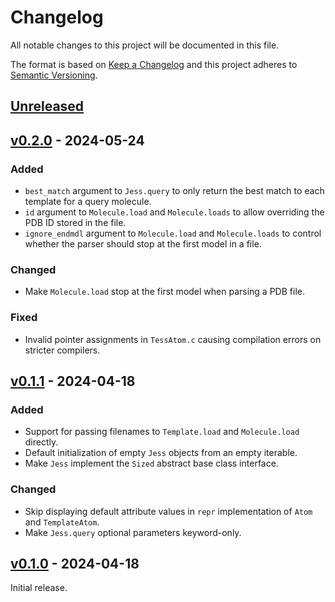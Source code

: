 # Changelog
All notable changes to this project will be documented in this file.

The format is based on [Keep a Changelog](http://keepachangelog.com/en/1.0.0/)
and this project adheres to [Semantic Versioning](http://semver.org/spec/v2.0.0.html).


## [Unreleased]
[Unreleased]: https://github.com/althonos/pyjess/compare/v0.2.0...HEAD


## [v0.2.0] - 2024-05-24
[v0.2.0]: https://github.com/althonos/pyjess/compare/v0.1.1...v0.2.0

### Added
- `best_match` argument to `Jess.query` to only return the best match to each template for a query molecule.
- `id` argument to `Molecule.load` and `Molecule.loads` to allow overriding the PDB ID stored in the file.
- `ignore_endmdl` argument to `Molecule.load` and `Molecule.loads` to control whether the parser should stop at the first model in a file.

### Changed
- Make `Molecule.load` stop at the first model when parsing a PDB file.

### Fixed
- Invalid pointer assignments in `TessAtom.c` causing compilation errors on stricter compilers.


## [v0.1.1] - 2024-04-18
[v0.1.1]: https://github.com/althonos/pyjess/compare/v0.1.0...v0.1.1

### Added
- Support for passing filenames to `Template.load` and `Molecule.load` directly.
- Default initialization of empty `Jess` objects from an empty iterable.
- Make `Jess` implement the `Sized` abstract base class interface.

### Changed
- Skip displaying default attribute values in `repr` implementation of `Atom` and `TemplateAtom`.
- Make `Jess.query` optional parameters keyword-only.


## [v0.1.0] - 2024-04-18
[v0.1.0]: https://github.com/althonos/pyjess/compare/3f2a7e9...v0.1.0

Initial release.
